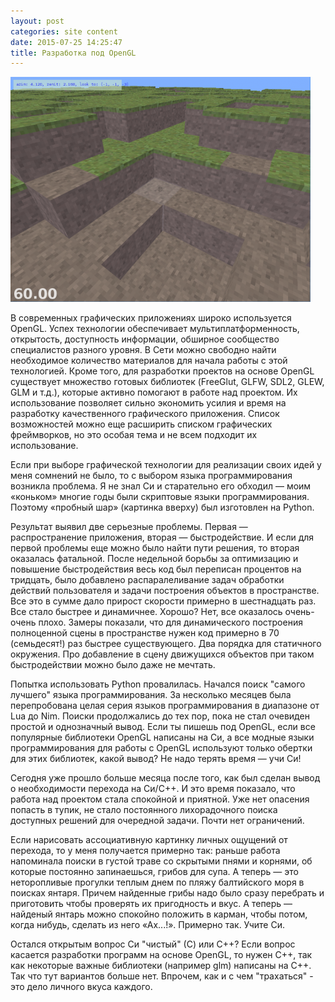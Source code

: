 ```yaml
---
layout: post
categories: site content
date: 2015-07-25 14:25:47
title: Разработка под OpenGL
---
```


![image]( /assets/img/2015/pyapp0.png )

В современных графических приложениях широко используется OpenGL. Успех технологии обеспечивает мультиплатформенность, открытость, доступность информации, обширное сообщество специалистов разного уровня. В Сети можно свободно найти необходимое количество материалов для начала работы с этой технологией. Кроме того, для разработки проектов на основе OpenGL существует множество готовых библиотек (FreeGlut, GLFW, SDL2, GLEW, GLM и т.д.), которые активно помогают в работе над проектом. Их использование позволяет сильно экономить усилия и время на разработку качественного графического приложения. Список возможностей можно еще расширить списком графических фреймворков, но это особая тема и не всем подходит их использование.

Если при выборе графической технологии для реализации своих идей у меня сомнений не было, то с выбором языка программирования возникла проблема. Я не знал Си и старательно его обходил — моим «коньком» многие годы были скриптовые языки программирования. Поэтому «пробный шар» (картинка вверху) был изготовлен на Python.

Результат выявил две серьезные проблемы. Первая — распространение приложения, вторая — быстродействие. И если для первой проблемы еще можно было найти пути решения, то вторая оказалась фатальной. После недельной борьбы за оптимизацию и повышение быстродействия весь код был переписан процентов на тридцать, было добавлено распаралеливание задач обработки действий пользователя и задачи построения объектов в пространстве. Все это в сумме дало прирост скорости примерно в шестнадцать раз. Все стало быстрее и динамичнее. Хорошо? Нет, все оказалось очень-очень плохо. Замеры показали, что для динамического построения полноценной сцены в пространстве нужен код примерно в 70 (семьдесят!) раз быстрее существующего. Два порядка для статичного окружения. Про добавление в сцену движущихся объектов при таком быстродействии можно было даже не мечтать.

Попытка использовать Python провалилась. Начался поиск "самого лучшего" языка программирования. За несколько месяцев была перепробована целая серия языков программирования в диапазоне от Lua до Nim. Поиски продолжались до тех пор, пока не стал очевиден простой и однозначный вывод. Если ты пишешь под OpenGL, если все популярные библиотеки OpenGL написаны на Си, а все модные языки программирования для работы с OpenGL используют только обертки для этих библиотек, какой вывод? Не надо терять время — учи Си!

Сегодня уже прошло больше месяца после того, как был сделан вывод о необходимости перехода на Си/С++. И это время показало, что работа над проектом стала спокойной и приятной. Уже нет опасения попасть в тупик, не стало постоянного лихорадочного поиска доступных решений для очередной задачи. Почти нет ограничений.

Если нарисовать ассоциативную картинку личных ощущений от перехода, то у меня получается примерно так: раньше работа напоминала поиски в густой траве со скрытыми пнями и корнями, об которые постоянно запинаешься, грибов для супа. А теперь — это неторопливые прогулки теплым днем по пляжу балтийского моря в поисках янтаря. Причем найденные грибы надо было сразу перебрать и приготовить чтобы проверять их пригодность и вкус. А теперь — найденый янтарь можно спокойно положить в карман, чтобы потом, когда нибудь, сделать из него «Ах...!». Примерно так. Учите Си.

Остался открытым вопрос Си "чистый" (С) или С++? Если вопрос касается разработки программ на основе OpenGL, то нужен C++, так как некоторые важные библиотеки (например glm) написаны на С++. Так что тут вариантов больше нет. Впрочем, как и с чем "трахаться" - это дело личного вкуса каждого.


